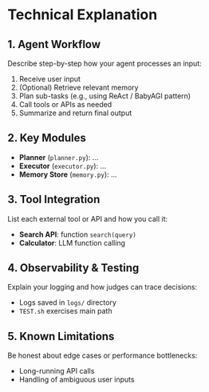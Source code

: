 # Technical Explanation

## 1. Agent Workflow

Describe step-by-step how your agent processes an input:
1. Receive user input
2. (Optional) Retrieve relevant memory
3. Plan sub-tasks (e.g., using ReAct / BabyAGI pattern)
4. Call tools or APIs as needed
5. Summarize and return final output

## 2. Key Modules

- **Planner** (`planner.py`): …
- **Executor** (`executor.py`): …
- **Memory Store** (`memory.py`): …

## 3. Tool Integration

List each external tool or API and how you call it:
- **Search API**: function `search(query)`
- **Calculator**: LLM function calling

## 4. Observability & Testing

Explain your logging and how judges can trace decisions:
- Logs saved in `logs/` directory
- `TEST.sh` exercises main path

## 5. Known Limitations

Be honest about edge cases or performance bottlenecks:
- Long-running API calls
- Handling of ambiguous user inputs
